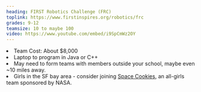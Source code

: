 ```yaml
---
heading: FIRST Robotics Challenge (FRC)
toplink: https://www.firstinspires.org/robotics/frc
grades: 9-12
teamsize: 10 to maybe 100
video: https://www.youtube.com/embed/i9SpCmWz2OY
---
```

<li>Team Cost: About $8,000</li>

<li>Laptop to program in Java or C++</li>

<li>May need to form teams with members outside your school, maybe even ~10 miles away. </li>

<li>Girls in the SF bay area - consider joining <a href="https://www.facebook.com/spacecookies1868/">Space Cookies</a>, an all-girls team sponsored by NASA.</li>